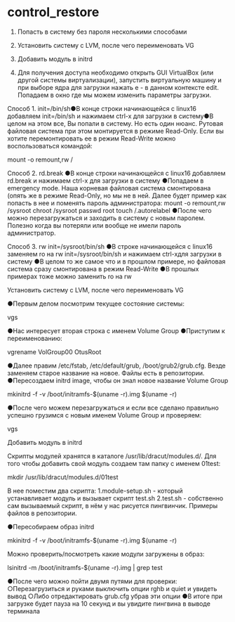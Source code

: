 # control_restore

1. Попасть в систему без пароля несколькими способами
2. Установить систему с LVM, после чего переименовать VG
3. Добавить модуль в initrd


1. Для получения доступа необходимо открыть GUI VirtualBox (или другой системы виртуализации), запустить виртуальную машину и при выборе ядра для загрузки нажать e - в данном контексте edit. Попадаем в окно где мы можем изменить параметры загрузки.


Способ 1. init=/bin/sh●В конце строки начинающейся с linux16 добавляем init=/bin/sh и нажимаем сtrl-x для загрузки в систему●В целом на этом все, Вы попали в систему. Но есть один нюанс. Рутовая файловая система при этом монтируется в режиме Read-Only. Если вы хотите перемонтировать ее в режим Read-Write можно воспользоваться командой:

mount -o remount,rw /

Способ 2. rd.break
●В конце строки начинающейся с linux16 добавляем rd.break и нажимаем сtrl-x для загрузки в систему
●Попадаем в emergency mode. Наша корневая файловая система смонтирована (опять же в режиме Read-Only, но мы не в ней. Далее будет пример как попасть в нее и поменять пароль администратора:
 mount -o remount,rw /sysroot
chroot /sysroot
passwd root
touch /.autorelabel
●После чего можно перезагружаться и заходить в систему с новым паролем. Полезно когда вы потеряли или вообще не имели пароль администратор.

Способ 3. rw init=/sysroot/bin/sh
●В строке начинающейся с linux16 заменяем ro на rw init=/sysroot/bin/sh и нажимаем сtrl-xдля загрузки в систему
●В целом то же самое что и в прошлом примере, но файловая система сразу смонтирована в режим Read-Write
●В прошлых примерах тоже можно заменить ro на rw


Установить систему с LVM, после чего переименовать VG

●Первым делом посмотрим текущее состояние системы:

vgs

●Нас интересует вторая строка с именем Volume Group
●Приступим к переименованию:

vgrename VolGroup00 OtusRoot

●Далее правим /etc/fstab, /etc/default/grub, /boot/grub2/grub.cfg. Везде заменяем старое название на новое. Файлы есть в репозитории.
●Пересоздаем initrd image, чтобы он знал новое название Volume Group

mkinitrd -f -v /boot/initramfs-$(uname -r).img $(uname -r)

●После чего можем перезагружаться и если все сделано правильно успешно грузимся с новым именем Volume Group и проверяем:

vgs

Добавить модуль в initrd

Скрипты модулей хранятся в каталоге /usr/lib/dracut/modules.d/. Для того чтобы добавить свой модуль создаем там папку с именем 01test:

mkdir /usr/lib/dracut/modules.d/01test

В нее поместим два скрипта:
1.module-setup.sh - который устанавливает модуль и вызывает скрипт test.sh
2.test.sh - собственно сам вызываемый скрипт, в нём у нас рисуется пингвинчик. Примеры файлов в репозитории.

●Пересобираем образ initrd


mkinitrd -f -v /boot/initramfs-$(uname -r).img $(uname -r)

Можно проверить/посмотреть какие модули загружены в образ:

lsinitrd -m /boot/initramfs-$(uname -r).img | grep test

●После чего можно пойти двумя путями для проверки:
○Перезагрузиться и руками выключить опции rghb и quiet и увидеть вывод
○Либо отредактировать grub.cfg убрав эти опции
●В итоге при загрузке будет пауза на 10 секунд и вы увидите пингвина в выводе терминала


